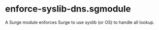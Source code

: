 # enforce-syslib-dns.sgmodule
A Surge module enforces Surge to use syslib (or OS) to handle all lookup.
